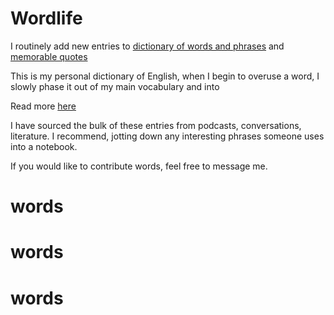 # Wordlife

I routinely add new entries to [dictionary of words and phrases](./dic.pdf) and [memorable quotes](./quo.pdf)

This is my personal dictionary of English, when I begin to overuse a word, I slowly phase it out of my main vocabulary and into

Read more [here](./2nd.pdf)

I have sourced the bulk of these entries from podcasts, conversations, literature. I recommend, jotting down any interesting phrases someone uses into a notebook.

If you would like to contribute words, feel free to message me.
# words
# words
# words
